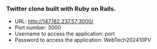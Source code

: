 ### Twitter clone built with Ruby on Rails.

- URL: http://147.182.237.57:3000/
- Port number: 3000
- Username to access the application: port 
- Password to access the application: WebTech202410PV